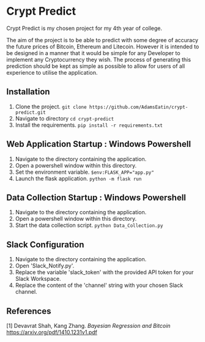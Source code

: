 # Crypt Predict

Crypt Predict is my chosen project for my 4th year of college.

The aim of the project is to be able to predict with some degree of accuracy the future prices of Bitcoin, Ethereum and Litecoin. However it is intended to be designed in a manner that it would be simple for any Developer to implement any Cryptocurrency they wish. The process of generating this prediction should be kept as simple as possible to allow for users of all experience to utilise the application.

## Installation
1. Clone the project.
`git clone https://github.com/AdamsEatin/crypt-predict.git`
2. Navigate to directory
`cd crypt-predict`
3. Install the requirements.
`pip install -r requirements.txt`

## Web Application Startup : Windows Powershell
1. Navigate to the directory containing the application.
2. Open a powershell window within this directory.
3. Set the environment variable.
`$env:FLASK_APP="app.py"`
4. Launch the flask application.
`python -m flask run`

## Data Collection Startup : Windows Powershell
1. Navigate to the directory containing the application.
2. Open a powershell window within this directory.
3. Start the data collection script.
`python Data_Collection.py`

## Slack Configuration
1. Navigate to the directory containing the application.
2. Open 'Slack_Notify.py'.
3. Replace the variable 'slack_token' with the provided API token for your Slack Workspace.
4. Replace the content of the 'channel' string with your chosen Slack channel.


## References
[1] Devavrat Shah, Kang Zhang. *Bayesian Regression and Bitcoin* https://arxiv.org/pdf/1410.1231v1.pdf 
